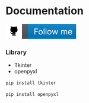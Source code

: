 # Documentation
[![Open In Collab](https://raw.githubusercontent.com/Damarcreative/TeleBot-GPT/674fe7fea86dd29e8b66b3d9069d2ff4f501cac0/badge/git-badge.svg)](https://github.com/Damarcreative)
### Library

- Tkinter
- openpyxl

```sh
pip install tkinter
```
```sh
pip install openpyxl
```
